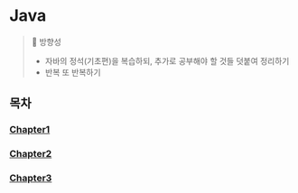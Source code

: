 # Java

> 🎉 방향성 <br>
> - 자바의 정석(기초편)을 복습하되, 추가로 공부해야 할 것들 덧붙여 정리하기 <br> 
> - 반복 또 반복하기 <br> 

## 목차
### [Chapter1](Chapter1)
### [Chapter2](Chapter2)
### [Chapter3](Chapter3)